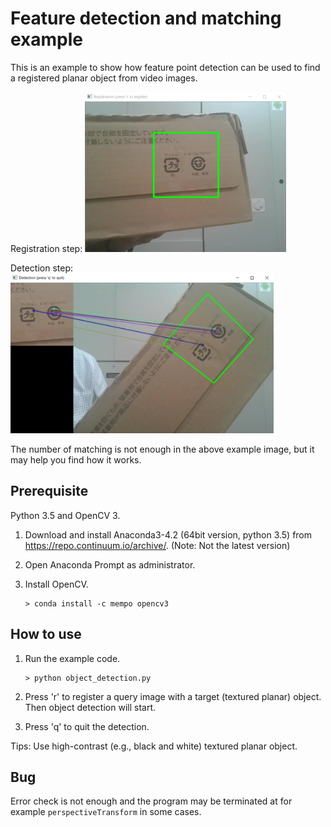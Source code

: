 # Feature detection and matching example

This is an example to show how feature point detection can be used to find a registered planar object from video images.

Registration step:
<img alt="registration" src="registeration.png" height="256">

Detection step:
<img alt="detection" src="detection.png" height="256">

The number of matching is not enough in the above example image, but it may help you find how it works.

## Prerequisite

Python 3.5 and OpenCV 3.

1. Download and install Anaconda3-4.2 (64bit version, python 3.5) from https://repo.continuum.io/archive/. (Note: Not the latest version)
1. Open Anaconda Prompt as administrator.
1. Install OpenCV.
   
   ```
   > conda install -c mempo opencv3
   ```

## How to use

1. Run the example code.

   ```
   > python object_detection.py
   ```

1. Press 'r' to register a query image with a target (textured planar) object. Then object detection will start.
1. Press 'q' to quit the detection.

Tips: Use high-contrast (e.g., black and white) textured planar object.

## Bug

Error check is not enough and the program may be terminated at for example `perspectiveTransform` in some cases.

